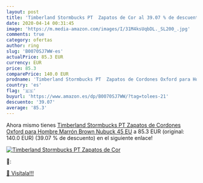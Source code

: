 ```yaml
---
layout: post
title: 'Timberland Stormbucks PT  Zapatos de Cor al 39.07 % de descuento'
date: 2020-04-14 00:31:45
image: 'https://m.media-amazon.com/images/I/31M4ksUqbDL._SL200_.jpg'
comments: true
category: ofertas
author: ring
slug: 'B0070SJ7WW-es'
actualPrice: 85.3 EUR
currency: EUR
price: 85.3
comparePrice: 140.0 EUR
prodname: 'Timberland Stormbucks PT  Zapatos de Cordones Oxford para Hombre  Marrón  Brown Nubuck   45 EU'
country: 'es'
flag: '🇪🇸'
buyurl: 'https://www.amazon.es/dp/B0070SJ7WW/?tag=tolees-21'
descuento: '39.07'
average: '85.3'
---
```


Ahora mismo tienes [Timberland Stormbucks PT  Zapatos de Cordones Oxford para Hombre  Marrón  Brown Nubuck   45 EU](https://www.amazon.es/dp/B0070SJ7WW/?tag=tolees-21) a 85.3 EUR (original: 140.0 EUR) (39.07 %  de descuento) en el siguiente enlace!

[![Timberland Stormbucks PT  Zapatos de Cor](https://m.media-amazon.com/images/I/31M4ksUqbDL._SL200_.jpg)](https://www.amazon.es/dp/B0070SJ7WW/?tag=tolees-21)

🔎:


[🛒 Visítala!!!](https://www.amazon.es/dp/B0070SJ7WW/?tag=tolees-21)
